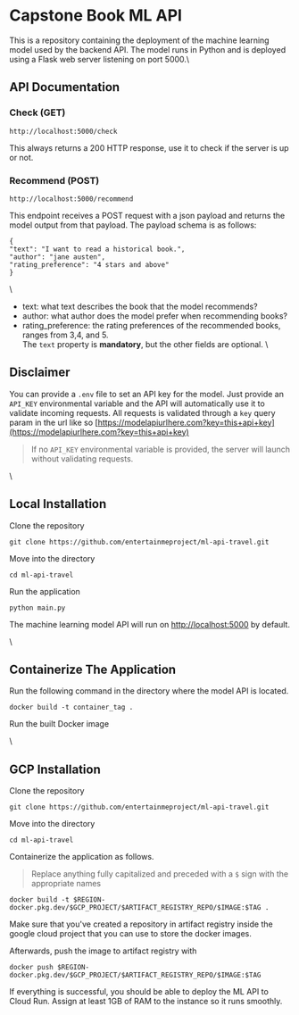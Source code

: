 # Capstone Book ML API
This is a repository containing the deployment of the machine learning model used by the backend API. The model runs in Python and is deployed using a Flask web server listening on port 5000.\

## API Documentation
### Check (GET)

    http://localhost:5000/check

This always returns a 200 HTTP response, use it to check if the server is up or not.

### Recommend (POST)

    http://localhost:5000/recommend

This endpoint receives a POST request with a json payload and returns the model output from that payload. The payload schema is as follows:
```
{
"text": "I want to read a historical book.",
"author": "jane austen",
"rating_preference": "4 stars and above"
}
```
\
- text: what text describes the book that the model recommends?
- author: what author does the model prefer when recommending books?
- rating_preference: the rating preferences of the recommended books, ranges from 3,4, and 5.
\
The `text` property is **mandatory**, but the other fields are optional.
\
## Disclaimer
You can provide a `.env` file to set an API key for the model. Just provide an `API_KEY` environmental variable and the API will automatically use it to validate incoming requests.
All requests is validated through a `key` query param in the url like so [https://modelapiurlhere.com?key=this+api+key](https://modelapiurlhere.com?key=this+api+key)

> If no `API_KEY` environmental variable is provided, the server will launch without validating requests.

\
## Local Installation
Clone the repository

    git clone https://github.com/entertainmeproject/ml-api-travel.git

Move into the directory

    cd ml-api-travel

Run the application

    python main.py

The machine learning model API will run on [http://localhost:5000](http://localhost:5000) by default.

\
## Containerize The Application
Run the following command in the directory where the model API is located.

    docker build -t container_tag .

Run the built Docker image

\
## GCP Installation
Clone the repository

    git clone https://github.com/entertainmeproject/ml-api-travel.git

Move into the directory

    cd ml-api-travel

Containerize the application as follows. 
> Replace anything fully capitalized and preceded with a `$` sign with the appropriate names

    docker build -t $REGION-docker.pkg.dev/$GCP_PROJECT/$ARTIFACT_REGISTRY_REPO/$IMAGE:$TAG .

Make sure that you've created a repository in artifact registry inside the google cloud project that you can use to store the docker images.

Afterwards, push the image to artifact registry with

    docker push $REGION-docker.pkg.dev/$GCP_PROJECT/$ARTIFACT_REGISTRY_REPO/$IMAGE:$TAG

If everything is successful, you should be able to deploy the ML API to Cloud Run. Assign at least 1GB of RAM to the instance so it runs smoothly.
